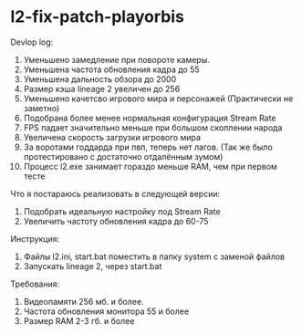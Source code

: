 l2-fix-patch-playorbis
======================
Devlop log:
1. Уменьшено замедление при повороте камеры.
2. Уменьшена частота обновления кадра до 55
3. Уменьшена дальность обзора до 2000
4. Размер кэша lineage 2 увеличен до 256
5. Уменьшено качетсво игрового мира и персонажей (Практически не заметно)
6. Подобрана более менее нормальная конфигурация Stream Rate
7. FPS падает значительно меньше при большом скоплении народа
8. Увеличена скорость загрузки игрового мира
9. За воротами годдарда при пвп, теперь нет лагов. (Так же было протестировано с достаточно отдалённым зумом)
10. Процесс l2.exe занимает гораздо меньше RAM, чем при первом тесте

Что я постараюсь реализовать в следующей версии:
1. Подобрать идеальную настройку под Stream Rate
2. Увеличить частоту обновления кадра до 60-75

Инструкция:
1. Файлы l2.ini, start.bat поместить в папку system с заменой файлов
2. Запускать lineage 2, через start.bat

Требования:
1. Видеопамяти 256 мб. и более.
2. Частота обновления монитора 55 и более
3. Размер RAM 2-3 гб. и более
